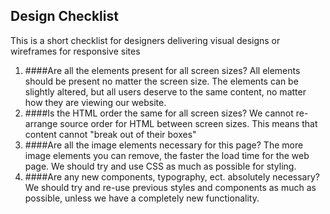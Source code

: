 ## Design Checklist

This is a short checklist for designers delivering visual designs or wireframes for responsive sites

<ol>
<li>####Are all the elements present for all screen sizes?
All elements should be present no matter the screen size. The elements can be slightly altered,
but all users deserve to the same content, no matter how they are viewing our website.
</li>

<li>####Is the HTML order the same for all screen sizes?
We cannot re-arrange source order for HTML between screen sizes. This means that content cannot "break out of their boxes"
</li>

<li>####Are all the image elements necessary for this page?
The more image elements you can remove, the faster the load time for the web page.
We should try and use CSS as much as possible for styling.
</li>

<li>####Are any new components, typography, ect. absolutely necessary?
We should try and re-use previous styles and components as much as possible, unless we have a completely new functionality.
</li>
</ol>








